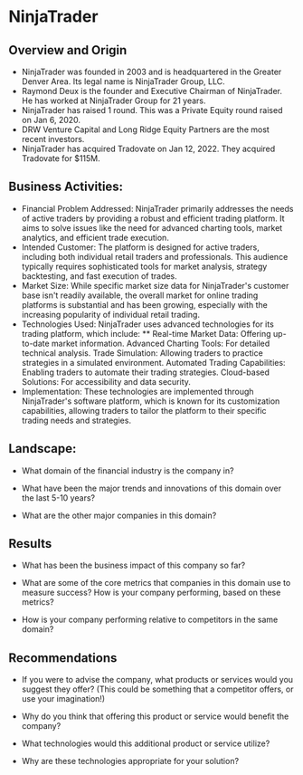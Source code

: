 # NinjaTrader

## Overview and Origin

* NinjaTrader was founded in 2003 and is headquartered in the Greater Denver Area. Its legal name is NinjaTrader Group, LLC.
* Raymond Deux is the founder and Executive Chairman of NinjaTrader. He has worked at NinjaTrader Group for 21 years.
* NinjaTrader has raised 1 round. This was a Private Equity round raised on Jan 6, 2020.
* DRW Venture Capital and Long Ridge Equity Partners are the most recent investors.
* NinjaTrader has acquired Tradovate on Jan 12, 2022. They acquired Tradovate for $115M.

## Business Activities:

* Financial Problem Addressed: NinjaTrader primarily addresses the needs of active traders by providing a robust and efficient trading platform. It aims to solve issues like the need for advanced charting tools, market analytics, and efficient trade execution.
* Intended Customer: The platform is designed for active traders, including both individual retail traders and professionals. This audience typically requires sophisticated tools for market analysis, strategy backtesting, and fast execution of trades.
* Market Size: While specific market size data for NinjaTrader's customer base isn't readily available, the overall market for online trading platforms is substantial and has been growing, especially with the increasing popularity of individual retail trading.
* Technologies Used: NinjaTrader uses advanced technologies for its trading platform, which include:
** Real-time Market Data: Offering up-to-date market information.
   Advanced Charting Tools: For detailed technical analysis.
   Trade Simulation: Allowing traders to practice strategies in a simulated environment.
   Automated Trading Capabilities: Enabling traders to automate their trading strategies.
   Cloud-based Solutions: For accessibility and data security.
* Implementation: These technologies are implemented through NinjaTrader's software platform, which is known for its customization capabilities, allowing traders to tailor the platform to their specific trading needs and strategies.

## Landscape:

* What domain of the financial industry is the company in?

* What have been the major trends and innovations of this domain over the last 5-10 years?

* What are the other major companies in this domain?


## Results

* What has been the business impact of this company so far?

* What are some of the core metrics that companies in this domain use to measure success? How is your company performing, based on these metrics?

* How is your company performing relative to competitors in the same domain?


## Recommendations

* If you were to advise the company, what products or services would you suggest they offer? (This could be something that a competitor offers, or use your imagination!)

* Why do you think that offering this product or service would benefit the company?

* What technologies would this additional product or service utilize?

* Why are these technologies appropriate for your solution?
